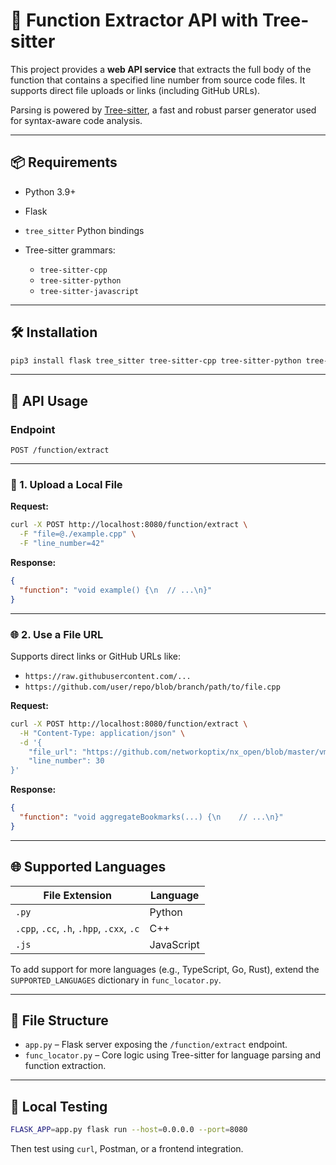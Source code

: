 # 🧠 Function Extractor API with Tree-sitter

This project provides a **web API service** that extracts the full body of the function that contains a specified line number from source code files. It supports direct file uploads or links (including GitHub URLs).

Parsing is powered by [Tree-sitter](https://tree-sitter.github.io/tree-sitter/), a fast and robust parser generator used for syntax-aware code analysis.

---

## 📦 Requirements

* Python 3.9+
* Flask
* `tree_sitter` Python bindings
* Tree-sitter grammars:

  * `tree-sitter-cpp`
  * `tree-sitter-python`
  * `tree-sitter-javascript`

---

## 🛠 Installation

```bash
pip3 install flask tree_sitter tree-sitter-cpp tree-sitter-python tree-sitter-javascript
```

---

## 🚀 API Usage

### Endpoint

```
POST /function/extract
```

---

### 📂 1. Upload a Local File

**Request:**

```bash
curl -X POST http://localhost:8080/function/extract \
  -F "file=@./example.cpp" \
  -F "line_number=42"
```

**Response:**

```json
{
  "function": "void example() {\n  // ...\n}"
}
```

---

### 🌐 2. Use a File URL

Supports direct links or GitHub URLs like:

* `https://raw.githubusercontent.com/...`
* `https://github.com/user/repo/blob/branch/path/to/file.cpp`

**Request:**

```bash
curl -X POST http://localhost:8080/function/extract \
  -H "Content-Type: application/json" \
  -d '{
    "file_url": "https://github.com/networkoptix/nx_open/blob/master/vms/client/nx_vms_client_core/src/camera/camera_bookmark_aggregation.cpp",
    "line_number": 30
}'
```

**Response:**

```json
{
  "function": "void aggregateBookmarks(...) {\n    // ...\n}"
}
```

---

## 🌐 Supported Languages

| File Extension                            | Language   |
|-------------------------------------------| ---------- |
| `.py`                                     | Python     |
| `.cpp`, `.cc`, `.h`, `.hpp`, `.cxx`, `.c` | C++        |
| `.js`                                     | JavaScript |

To add support for more languages (e.g., TypeScript, Go, Rust), extend the `SUPPORTED_LANGUAGES` dictionary in `func_locator.py`.

---

## 📁 File Structure

* `app.py` – Flask server exposing the `/function/extract` endpoint.
* `func_locator.py` – Core logic using Tree-sitter for language parsing and function extraction.

---

## 🧪 Local Testing

```bash
FLASK_APP=app.py flask run --host=0.0.0.0 --port=8080
```

Then test using `curl`, Postman, or a frontend integration.
